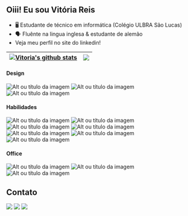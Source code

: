 ## Oiii! Eu sou Vitória Reis

- 🖥 Estudante de técnico em informática (Colégio ULBRA São Lucas)
- 🗣 Fluênte na lingua inglesa & estudante de alemão
- Veja meu perfil no site do linkedin!

| <a href="https://github.com/rmviitoria/github-readme-stats"><img align="center" src="https://github-readme-stats.vercel.app/api?username=rmviitoria&show_icons=true&include_all_commits=true&theme=rose_pine&hide_border=true" alt="Vitoria's github stats" /></a> | <a href="https://github.com/rmviitoria/github-readme-stats"><img align="center" src="https://github-readme-stats.vercel.app/api/top-langs/?username=rmviitoria&layout=compact&theme=rose_pine&hide_border=true" /></a> |
| ------------- | ------------- |

#### Design
![Alt ou título da imagem](https://img.shields.io/badge/Canva-%2300C4CC.svg?&style=for-the-badge&logo=Canva&logoColor=white)
![Alt ou título da imagem](https://aleen42.github.io/badges/src/photoshop.svg)
![Alt ou título da imagem](https://aleen42.github.io/badges/src/illustrator.svg)

#### Habilidades
![Alt ou título da imagem](https://img.shields.io/badge/HTML5-E34F26?style=for-the-badge&logo=html5&logoColor=white)
![Alt ou título da imagem](https://img.shields.io/badge/CSS3-1572B6?style=for-the-badge&logo=css3&logoColor=white)
![Alt ou título da imagem](https://img.shields.io/badge/JavaScript-323330?style=for-the-badge&logo=javascript&logoColor=F7DF1E)
![Alt ou título da imagem](https://img.shields.io/badge/Java-ED8B00?style=for-the-badge&logo=openjdk&logoColor=white)
![Alt ou título da imagem](https://img.shields.io/badge/PHP-777BB4?style=for-the-badge&logo=php&logoColor=white)
![Alt ou título da imagem](https://img.shields.io/badge/MySQL-00000F?style=for-the-badge&logo=mysql&logoColor=white)
![Alt ou título da imagem](https://img.shields.io/badge/SQLite-07405E?style=for-the-badge&logo=sqlite&logoColor=white)

#### Office
![Alt ou título da imagem](https://img.shields.io/badge/Microsoft_Excel-217346?style=for-the-badge&logo=microsoft-excel&logoColor=white)
![Alt ou título da imagem](https://img.shields.io/badge/Microsoft_Office-D83B01?style=for-the-badge&logo=microsoft-office&logoColor=white)
![Alt ou título da imagem](https://img.shields.io/badge/Microsoft_PowerPoint-B7472A?style=for-the-badge&logo=microsoft-powerpoint&logoColor=white)

## Contato
<div> 
  <a href="https://instagram.com/rmviitoria" target="_blank"><img src="https://img.shields.io/badge/-Instagram-%23E4405F?style=for-the-badge&logo=instagram&logoColor=white" target="_blank"></a>
  <a href = "mailto:rmviitoria@gmail.com@gmail.com"><img src="https://img.shields.io/badge/-Gmail-%23333?style=for-the-badge&logo=gmail&logoColor=white" target="_blank"></a>
  <a href="https://www.linkedin.com/in/rmviitoria" target="_blank"><img src="https://img.shields.io/badge/-LinkedIn-%230077B5?style=for-the-badge&logo=linkedin&logoColor=white" target="_blank"></a> 
</div>
